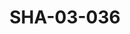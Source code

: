 ---
pid: SHA-03-036
title: SHA-03-036
language: ar
collection: شرحبيل احمد
original_label: 
rights: شرحبيل احمد
location_of_original: شرحبيل احمد
photographer_or_studio: 
scanned_from: photograph 16.7 by 21.6
_date: '1965'
location: تونس، تونس
description: مجموعة الفنانين في مهرجان عيد المرجان من ضمنهم محمد احمد عوض موسى محمد
  ابراهيم حسن سروجي كامل حسين عبد العزيز الكابلي شرحبيل احمد التاج محمد (مدير الاذاعة)
  علي شمو عثمان حسين رابح حسن
additional_notes: 
permission_display: 'yes'
on_server: 'yes'
on_website: 'yes'
permalink: "/archive/ar/sha-03-036.html"
layout: photo-page
---